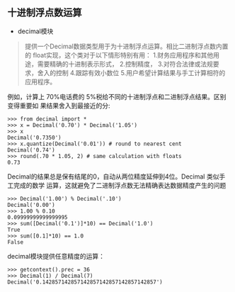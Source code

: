 ## 十进制浮点数运算
* decimal模块
>提供一个Decimal数据类型用于为十进制浮点运算。相比二进制浮点数内置的
float实现，这个类对于以下情形特别有用：
  1.财务应用程序和其他用途，需要精确的十进制表示形式，
  2.控制精度，
  3.对符合法律或法规要求，舍入的控制
  4.跟踪有效小数位
  5.用户希望计算结果与手工计算相符的应用程序。
  
例如，计算上 70%电话费的 5%税给不同的十进制浮点和二进制浮点结果。区别变得重要如
果结果舍入到最接近的分:
```
>>> from decimal import *
>>> x = Decimal('0.70') * Decimal('1.05')
>>> x
Decimal('0.7350')
>>> x.quantize(Decimal('0.01')) # round to nearest cent
Decimal('0.74')
>>> round(.70 * 1.05, 2) # same calculation with floats
0.73
```
Decimal的结果总是保有结尾的0，自动从两位精度延伸到4位。Decimal 类似手工完成的数学
运算，这就避免了二进制浮点数无法精确表达数据精度产生的问题
```
>>> Decimal('1.00') % Decimal('.10')
Decimal('0.00')
>>> 1.00 % 0.10
0.09999999999999995
>>> sum([Decimal('0.1')]*10) == Decimal('1.0')
True
>>> sum([0.1]*10) == 1.0
False

```
decimal模块提供任意精度的运算：
```
>>> getcontext().prec = 36
>>> Decimal(1) / Decimal(7)
Decimal('0.142857142857142857142857142857142857')
```
